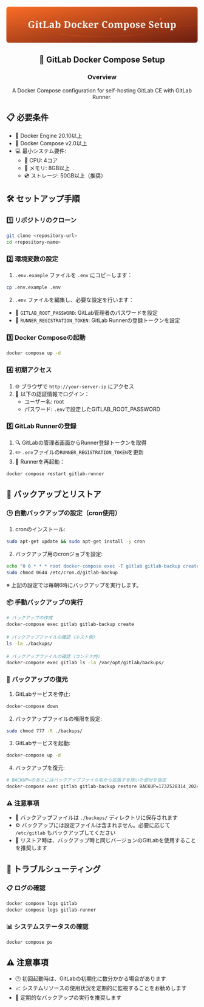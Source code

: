 <div align="center">

![Header](assets/header.svg)

## 🚀 GitLab Docker Compose Setup

### Overview

A Docker Compose configuration for self-hosting GitLab CE with GitLab Runner.

</div>

## 📋 必要条件
- 🐳 Docker Engine 20.10以上
- 🔄 Docker Compose v2.0以上
- 💻 最小システム要件:
  - 🔲 CPU: 4コア
  - 💾 メモリ: 8GB以上
  - 💿 ストレージ: 50GB以上（推奨）

## 🛠️ セットアップ手順

### 1️⃣ リポジトリのクローン
```bash
git clone <repository-url>
cd <repository-name>
```

### 2️⃣ 環境変数の設定
1. `.env.example` ファイルを `.env` にコピーします：
```bash
cp .env.example .env
```
2. `.env` ファイルを編集し、必要な設定を行います：
- 🔑 `GITLAB_ROOT_PASSWORD`: GitLab管理者のパスワードを設定
- 🔖 `RUNNER_REGISTRATION_TOKEN`: GitLab Runnerの登録トークンを設定

### 3️⃣ Docker Composeの起動
```bash
docker compose up -d
```

### 4️⃣ 初期アクセス
1. 🌐 ブラウザで `http://your-server-ip` にアクセス
2. 👤 以下の認証情報でログイン：
   - ユーザー名: root
   - パスワード: `.env`で設定したGITLAB_ROOT_PASSWORD

### 5️⃣ GitLab Runnerの登録
1. 🔍 GitLabの管理者画面からRunner登録トークンを取得
2. ✏️ `.env`ファイルの`RUNNER_REGISTRATION_TOKEN`を更新
3. 🔄 Runnerを再起動：
```bash
docker compose restart gitlab-runner
```

## 💾 バックアップとリストア

### 🕒 自動バックアップの設定（cron使用）
1. cronのインストール:
```bash
sudo apt-get update && sudo apt-get install -y cron
```

2. バックアップ用のcronジョブを設定:
```bash
echo "0 6 * * * root docker-compose exec -T gitlab gitlab-backup create >> /var/log/gitlab/backup.log 2>&1" | sudo tee /etc/cron.d/gitlab-backup
sudo chmod 0644 /etc/cron.d/gitlab-backup
```
※ 上記の設定では毎朝6時にバックアップを実行します。

### 📦 手動バックアップの実行
```bash
# バックアップの作成
docker-compose exec gitlab gitlab-backup create

# バックアップファイルの確認（ホスト側）
ls -la ./backups/

# バックアップファイルの確認（コンテナ内）
docker-compose exec gitlab ls -la /var/opt/gitlab/backups/
```

### 🔄 バックアップの復元
1. GitLabサービスを停止:
```bash
docker-compose down
```

2. バックアップファイルの権限を設定:
```bash
sudo chmod 777 -R ./backups/
```

3. GitLabサービスを起動:
```bash
docker-compose up -d
```

4. バックアップを復元:
```bash
# BACKUP=のあとにはバックアップファイル名から拡張子を除いた部分を指定
docker-compose exec gitlab gitlab-backup restore BACKUP=1732528314_2024_11_25_17.4.2
```

### ⚠️ 注意事項
- 📁 バックアップファイルは `./backups/` ディレクトリに保存されます
- ⚙️ バックアップには設定ファイルは含まれません。必要に応じて `/etc/gitlab` もバックアップしてください
- 📌 リストア時は、バックアップ時と同じバージョンのGitLabを使用することを推奨します

## 🔧 トラブルシューティング

### 📋 ログの確認
```bash
docker compose logs gitlab
docker compose logs gitlab-runner
```

### 📊 システムステータスの確認
```bash
docker compose ps
```

## ⚠️ 注意事項
- 🕐 初回起動時は、GitLabの初期化に数分かかる場合があります
- 📈 システムリソースの使用状況を定期的に監視することをお勧めします
- 💾 定期的なバックアップの実行を推奨します
